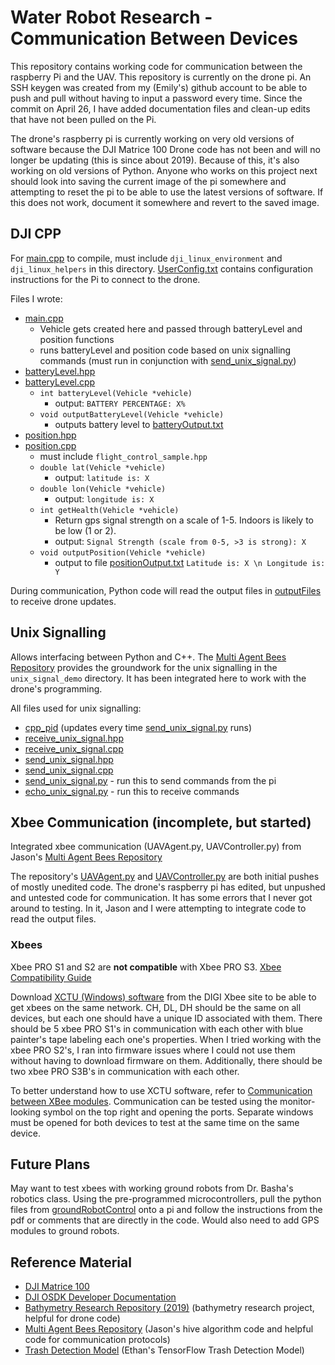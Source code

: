 # Water Robot Research - Communication Between Devices
This repository contains working code for communication between the raspberry Pi and the UAV. This repository is currently on the drone pi. An SSH keygen was created from my (Emily's) github account to be able to push and pull without having to input a password every time. Since the commit on April 26, I have added documentation files and clean-up edits that have not been pulled on the Pi.

The drone's raspberry pi is currently working on very old versions of software because the DJI Matrice 100 Drone code has not been and will no longer be updating (this is since about 2019). Because of this, it's also working on old versions of Python. Anyone who works on this project next should look into saving the current image of the pi somewhere and attempting to reset the pi to be able to use the latest versions of software. If this does not work, document it somewhere and revert to the saved image.

## DJI CPP
For [main.cpp](main.cpp) to compile, must include `dji_linux_environment` and `dji_linux_helpers` in this directory. 
[UserConfig.txt](UserConfig.txt) contains configuration instructions for the Pi to connect to the drone.

Files I wrote:
- [main.cpp](main.cpp)
  - Vehicle gets created here and passed through batteryLevel and position functions
  - runs batteryLevel and position code based on unix signalling commands (must run in conjunction with [send_unix_signal.py](send_unix_signal.py))
- [batteryLevel.hpp](batteryLevel.hpp)
- [batteryLevel.cpp](batteryLevel.cpp)
  - `int batteryLevel(Vehicle *vehicle)`
    - output: `BATTERY PERCENTAGE: X%`
  - `void outputBatteryLevel(Vehicle *vehicle)`
    - outputs battery level to [batteryOutput.txt](outputFiles/batteryOutput.txt)
- [position.hpp](position.hpp)
- [position.cpp](position.cpp)
  - must include `flight_control_sample.hpp`
  - `double lat(Vehicle *vehicle)`
    - output: `latitude is: X`
  - `double lon(Vehicle *vehicle)`
    - output: `longitude is: X`
  - `int getHealth(Vehicle *vehicle)`
    - Return gps signal strength on a scale of 1-5. Indoors is likely to be low (1 or 2).
    - output: `Signal Strength (scale from 0-5, >3 is strong): X`
  - `void outputPosition(Vehicle *vehicle)`
    - output to file [positionOutput.txt](outputFiles/positionOutput.txt) `Latitude is: X \n Longitude is: Y`

During communication, Python code will read the output files in [outputFiles](outputFiles) to receive drone updates.

## Unix Signalling
Allows interfacing between Python and C++. The [Multi Agent Bees Repository](https://github.com/jtotran/multi-agent-bees) provides the groundwork for the unix signalling in the `unix_signal_demo` directory. It has been integrated here to work with the drone's programming.


All files used for unix signalling:
- [cpp_pid](cpp_pid) (updates every time [send_unix_signal.py](send_unix_signal.py) runs)
- [receive_unix_signal.hpp](receive_unix_signal.hpp)
- [receive_unix_signal.cpp](receive_unix_signal.cpp)
- [send_unix_signal.hpp](send_unix_signal.hpp)
- [send_unix_signal.cpp](send_unix_signal.cpp)
- [send_unix_signal.py](send_unix_signal.py) - run this to send commands from the pi
- [echo_unix_signal.py](echo_unix_signal.py) - run this to receive commands

## Xbee Communication (incomplete, but started)
Integrated xbee communication (UAVAgent.py, UAVController.py) from Jason's [Multi Agent Bees Repository](https://github.com/jtotran/multi-agent-bees)

The repository's [UAVAgent.py](UAVAgent.py) and [UAVController.py](UAVController.py) are both initial pushes of mostly unedited code. The drone's raspberry pi has edited, but unpushed and untested code for communication. It has some errors that I never got around to testing. In it, Jason and I were attempting to integrate code to read the output files.

### Xbees
Xbee PRO S1 and S2 are **not compatible** with Xbee PRO S3. [Xbee Compatibility Guide](https://www.sparkfun.com/pages/xbee_guide)

Download [XCTU (Windows) software](https://hub.digi.com/support/products/xctu/?path=/support/asset/drivers-installer-for-windows-xp-vista-7-and-8/) from the DIGI Xbee site to be able to get xbees on the same network. CH, DL, DH should be the same on all devices, but each one should have a unique ID associated with them. There should be 5 xbee PRO S1's in communication with each other with blue painter's tape labeling each one's properties. When I tried working with the xbee PRO S2's, I ran into firmware issues where I could not use them without having to download firmware on them. Additionally, there should be two xbee PRO S3B's in communication with each other.

To better understand how to use XCTU software, refer to [Communication between XBee modules](https://iot4beginners.com/communication-between-xbee-modules/). Communication can be tested using the monitor-looking symbol on the top right and opening the ports. Separate windows must be opened for both devices to test at the same time on the same device.

## Future Plans
May want to test xbees with working ground robots from Dr. Basha's robotics class. Using the pre-programmed microcontrollers, pull the python files from [groundRobotControl](groundRobotControl) onto a pi and follow the instructions from the pdf or comments that are directly in the code. Would also need to add GPS modules to ground robots.

## Reference Material
- [DJI Matrice 100](https://www.dji.com/matrice100)
- [DJI OSDK Developer Documentation](https://developer.dji.com/onboard-sdk/documentation/introduction/homepage.html)
- [Bathymetry Research Repository (2019)](https://github.com/eabasha/bathymetryPython) (bathymetry research project, helpful for drone code)
- [Multi Agent Bees Repository](https://github.com/jtotran/multi-agent-bees) (Jason's hive algorithm code and helpful code for communication protocols)
- [Trash Detection Model](https://github.com/Emhernandez808/trash-detection-model/blob/main/classify.py) (Ethan's TensorFlow Trash Detection Model)

